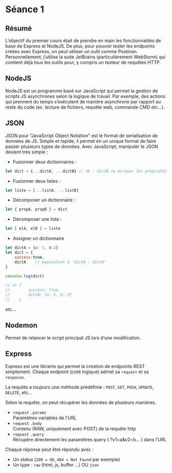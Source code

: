 # Séance 1

## Résumé
L’objectif du premier cours était de prendre en main les fonctionnalités de base de Express et NodeJS. De plus, pour pouvoir tester les endpoints créées avec Express, on peut utiliser un outil comme Postman.
Personnellement, j’utilise la suite JetBrains (particulièrement WebStorm) qui contient déjà tous les outils pour, y compris un testeur de requêtes HTTP.

## NodeJS

NodeJS est un programme basé sur JavaScript qui permet la gestion de scripts JS asynchrones selon la logique de travail. Par exemple, des actions qui prennent du temps s’exécutent de manière asynchrone par rapport au reste du code (ex. lecture de fichiers, requête web, commande CMD etc…).

## JSON

JSON pour "JavaScript Object Notation" est le format de serialisation de données de JS. Simple et rapide, il permet en un unique format de faire passer plusieurs types de données.
Avec JavaScript, manipuler le JSON devient très simple :
* Fusionner deux dictionnaires :
```js 
let dict = {...dictA, ...dictB} // nb : dictB va écraser les propriétés identiques à dictA
```
* Fusionner deux listes :
```js 
let liste = [...listA, ...listB]
```
* Décomposer un dictionnaire :
```js 
let { propA, propB } = dict
```
* Décomposer une liste :
```js 
let [ elA, elB ] = liste
```
* Assigner un dictionnaire
```js 
let dictA = {a: 1, b:2}
let dict = {
    success:true,
    dictA    // équivalent à 'dictA : dictA'
} 

console.log(dict)

// => {
//        success: true,
//        dictA: {a: 1, b: 2}
//    }


```

etc…

## Nodemon

Permet de relancer le script principal JS lors d’une modification.

## Express

Express est une librairie qui permet la création de endpoints REST simplement. Chaque endpoint (coté logique) admet sa
`request` et sa `response`.

La requête a toujours une méthode prédéfinie : `POST`, `GET`, `PUSH`, `UPDATE`, `DELETE`, etc...

Selon la requête, on peut récupérer les données de plusieurs manières.
* `request` `.params`<br>Paramètres variables de l’URL
* `request` `.body`<br>Contenu (RAW, uniquement avec POST) de la requête http
* `request` `.query`<br>Récupère directement les paramètres query ( ?v1=a&v2=b... ) dans l’URL


Chaque réponse peut être répondu avec :
* Un status (`200 = OK`, `404 = Not Found` par exemple)
* Un type : `raw` (html, js, buffer …) OU `json`
